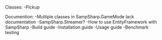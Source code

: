 Classes:
-Pickup

Documention:
-Multiple classes in SampSharp.GameMode lack documentation
-SampSharp.Streamer?
-How to use EntityFramework with SampSharp
-Build guide
-Installation guide
-Usage guide
-Benchmark testing